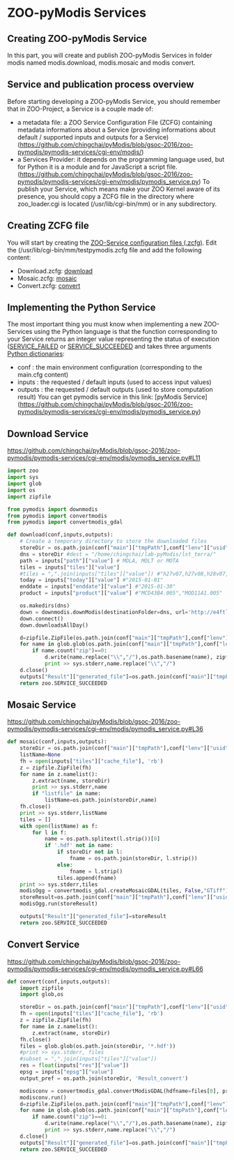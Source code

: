 # ZOO-pyModis Services

## Creating ZOO-pyModis Service
In this part, you will create and publish ZOO-pyModis Services in folder modis named modis.download, modis.mosaic and modis convert.

## Service and publication process overview
Before starting developing a ZOO-pyModis Service, you should remember that in ZOO-Project, a Service is a couple made of:
  - a metadata file: a ZOO Service Configuration File (ZCFG) containing metadata informations about a Service (providing informations about default / supported inputs and outputs for a Service) (https://github.com/chingchai/pyModis/blob/gsoc-2016/zoo-pymodis/pymodis-services/cgi-env/modis/)
  - a Services Provider: it depends on the programming language used, but for Python it is a module and for JavaScript a script file. (https://github.com/chingchai/pyModis/blob/gsoc-2016/zoo-pymodis/pymodis-services/cgi-env/modis/pymodis_service.py)
To publish your Service, which means make your ZOO Kernel aware of its presence, you should copy a ZCFG file in the directory where zoo_loader.cgi is located (/usr/lib/cgi-bin/mm) or in any subdirectory.

## Creating ZCFG file
You will start by creating the [ZOO-Service configuration files (.zcfg)](http://zoo-project.org/docs/services/zcfg-reference.html). Edit the (/usr/lib/cgi-bin/mm/testpymodis.zcfg file and add the following content:
  - Download.zcfg: [download](https://github.com/chingchai/pyModis/blob/gsoc-2016/zoo-pymodis/pymodis-services/cgi-env/modis/download.zcfg)
  - Mosaic.zcfg: [mosaic](https://github.com/chingchai/pyModis/blob/gsoc-2016/zoo-pymodis/pymodis-services/cgi-env/modis/mosaic.zcfg)
  - Convert.zcfg: [convert](https://github.com/chingchai/pyModis/blob/gsoc-2016/zoo-pymodis/pymodis-services/cgi-env/modis/convert.zcfg)
  
## Implementing the Python Service
The most important thing you must know when implementing a new ZOO-Services using the Python language is that the function corresponding to your Service returns an integer value representing the status of execution ([SERVICE_FAILED](http://zoo-project.org/workshops/2014/first_service.html#f1) or [SERVICE_SUCCEEDED](http://zoo-project.org/workshops/2014/first_service.html#f2) and takes three arguments [Python dictionaries](https://docs.python.org/3/tutorial/datastructures.html#dictionaries):
  - conf : the main environment configuration (corresponding to the main.cfg content)
  - inputs : the requested / default inputs (used to access input values)
  - outputs : the requested / default outputs (used to store computation result)
You can get pymodis service in this link: [pyModis Service] (https://github.com/chingchai/pyModis/blob/gsoc-2016/zoo-pymodis/pymodis-services/cgi-env/modis/pymodis_service.py)


## Download Service
https://github.com/chingchai/pyModis/blob/gsoc-2016/zoo-pymodis/pymodis-services/cgi-env/modis/pymodis_service.py#L11
```python
import zoo
import sys
import glob
import os
import zipfile

from pymodis import downmodis
from pymodis import convertmodis
from pymodis import convertmodis_gdal

def download(conf,inputs,outputs):
    # Create a temporary directory to store the downloaded files
    storeDir = os.path.join(conf["main"]["tmpPath"],conf["lenv"]["usid"])
    dns = storeDir #dest = "/home/chingchai/lab-pyModis/lst_terra/"
    path = inputs["path"]["value"] # MOLA, MOLT or MOTA
    tiles = inputs["tiles"]["value"]
    #tiles = ",".join(inputs["tiles"]["value"]) #"h27v07,h27v08,h28v07,h28v08" Thailand extent
    today = inputs["today"]["value"] #"2015-01-01"
    enddate = inputs["enddate"]["value"] #"2015-01-30"
    product = inputs["product"]["value"] #"MCD43B4.005","MOD11A1.005"

    os.makedirs(dns)
    down = downmodis.downModis(destinationFolder=dns, url='http://e4ftl01.cr.usgs.gov', path=path, tiles=tiles, today=today, enddate=enddate, product=product)
    down.connect()
    down.downloadsAllDay()

    d=zipfile.ZipFile(os.path.join(conf["main"]["tmpPath"],conf["lenv"]["usid"]+".zip"), 'w')
    for name in glob.glob(os.path.join(conf["main"]["tmpPath"],conf["lenv"]["usid"],"*")):
        if name.count("zip")==0:
            d.write(name.replace("\\","/"),os.path.basename(name), zipfile.ZIP_DEFLATED)
            print >> sys.stderr,name.replace("\\","/")
    d.close()
    outputs["Result"]["generated_file"]=os.path.join(conf["main"]["tmpPath"],conf["lenv"]["usid"]+".zip")
    return zoo.SERVICE_SUCCEEDED

```

## Mosaic Service
https://github.com/chingchai/pyModis/blob/gsoc-2016/zoo-pymodis/pymodis-services/cgi-env/modis/pymodis_service.py#L36
```python
def mosaic(conf,inputs,outputs):
    storeDir = os.path.join(conf["main"]["tmpPath"],conf["lenv"]["usid"])
    listName=None
    fh = open(inputs["tiles"]["cache_file"], 'rb')
    z = zipfile.ZipFile(fh)
    for name in z.namelist():
        z.extract(name, storeDir)
        print >> sys.stderr,name
        if "listfile" in name:
            listName=os.path.join(storeDir,name)
    fh.close()
    print >> sys.stderr,listName
    tiles = []
    with open(listName) as f:
        for l in f:
            name = os.path.splitext(l.strip())[0]
            if '.hdf' not in name:
                if storeDir not in l:
                    fname = os.path.join(storeDir, l.strip())
                else:
                    fname = l.strip()
                tiles.append(fname)
    print >> sys.stderr,tiles
    modisOgg = convertmodis_gdal.createMosaicGDAL(tiles, False,"GTiff")
    storeResult=os.path.join(conf["main"]["tmpPath"],conf["lenv"]["usid"]+".tif")
    modisOgg.run(storeResult)

    outputs["Result"]["generated_file"]=storeResult
    return zoo.SERVICE_SUCCEEDED
```

## Convert Service
https://github.com/chingchai/pyModis/blob/gsoc-2016/zoo-pymodis/pymodis-services/cgi-env/modis/pymodis_service.py#L66
```python
def convert(conf,inputs,outputs):
    import zipfile
    import glob,os

    storeDir = os.path.join(conf["main"]["tmpPath"],conf["lenv"]["usid"])
    fh = open(inputs["tiles"]["cache_file"], 'rb')
    z = zipfile.ZipFile(fh)
    for name in z.namelist():
        z.extract(name, storeDir)
    fh.close()
    files = glob.glob(os.path.join(storeDir, '*.hdf'))
    #print >> sys.stderr, files
    #subset = ",".join(inputs["tiles"]["value"])
    res = float(inputs["res"]["value"])
    epsg = inputs["epsg"]["value"]
    output_pref = os.path.join(storeDir, 'Result_convert')

    modisconv = convertmodis_gdal.convertModisGDAL(hdfname=files[0], prefix=output_pref, subset=[1,1,1,1,1,1,1,1,1,1,1,1], res=res, epsg=epsg)
    modisconv.run()
    d=zipfile.ZipFile(os.path.join(conf["main"]["tmpPath"],conf["lenv"]["usid"]+".zip"), 'w')
    for name in glob.glob(os.path.join(conf["main"]["tmpPath"],conf["lenv"]["usid"],"*.tif")):
        if name.count("zip")==0:
            d.write(name.replace("\\","/"),os.path.basename(name), zipfile.ZIP_DEFLATED)
            print >> sys.stderr,name.replace("\\","/")
    d.close()
    outputs["Result"]["generated_file"]=os.path.join(conf["main"]["tmpPath"],conf["lenv"]["usid"]+".zip")
    return zoo.SERVICE_SUCCEEDED
```
